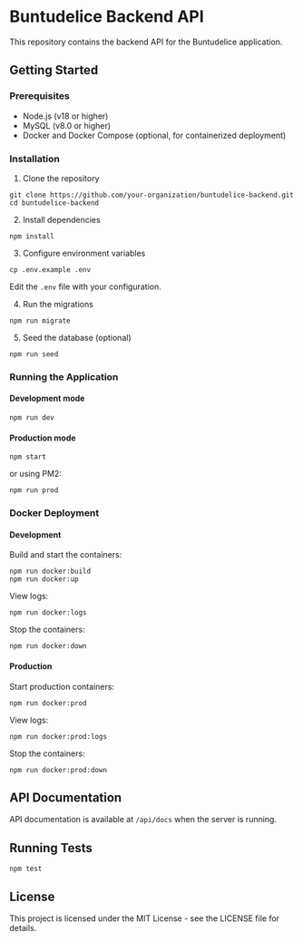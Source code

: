 
# Buntudelice Backend API

This repository contains the backend API for the Buntudelice application.

## Getting Started

### Prerequisites

- Node.js (v18 or higher)
- MySQL (v8.0 or higher)
- Docker and Docker Compose (optional, for containerized deployment)

### Installation

1. Clone the repository
```
git clone https://github.com/your-organization/buntudelice-backend.git
cd buntudelice-backend
```

2. Install dependencies
```
npm install
```

3. Configure environment variables
```
cp .env.example .env
```
Edit the `.env` file with your configuration.

4. Run the migrations
```
npm run migrate
```

5. Seed the database (optional)
```
npm run seed
```

### Running the Application

#### Development mode
```
npm run dev
```

#### Production mode
```
npm start
```
or using PM2:
```
npm run prod
```

### Docker Deployment

#### Development

Build and start the containers:
```
npm run docker:build
npm run docker:up
```

View logs:
```
npm run docker:logs
```

Stop the containers:
```
npm run docker:down
```

#### Production

Start production containers:
```
npm run docker:prod
```

View logs:
```
npm run docker:prod:logs
```

Stop the containers:
```
npm run docker:prod:down
```

## API Documentation

API documentation is available at `/api/docs` when the server is running.

## Running Tests

```
npm test
```

## License

This project is licensed under the MIT License - see the LICENSE file for details.
